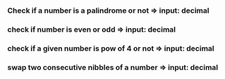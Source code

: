 ### Check if a number is a palindrome or not => input: decimal
### check if number is even or odd => input: decimal
### check if a given number is pow of 4 or not => input: decimal
### swap two consecutive nibbles of a number => input: decimal
